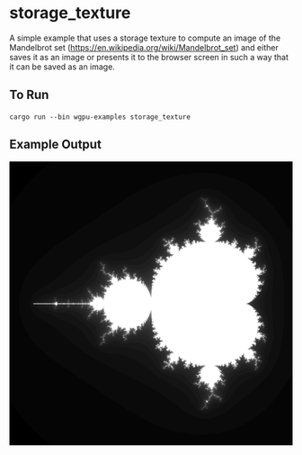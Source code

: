 # storage_texture

A simple example that uses a storage texture to compute an image of the Mandelbrot set (https://en.wikipedia.org/wiki/Mandelbrot_set) and either saves it as an image or presents it to the browser screen in such a way that it can be saved as an image.

## To Run

```
cargo run --bin wgpu-examples storage_texture
```


## Example Output

![Example output](./example.png)